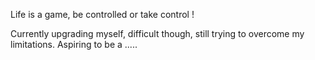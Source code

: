 
Life is a game, be controlled or take control !

Currently upgrading myself, difficult though, still trying to overcome my limitations.
Aspiring to be a .....
